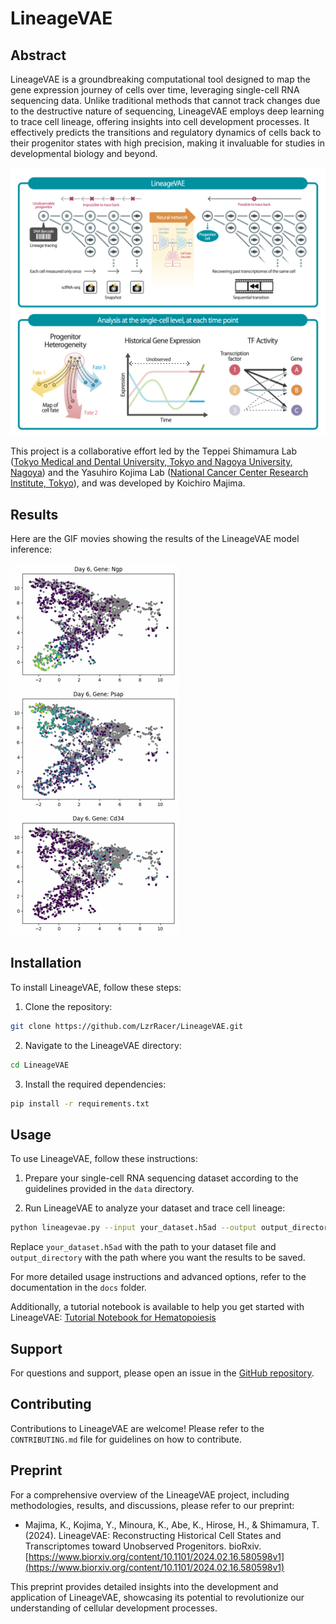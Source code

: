 # LineageVAE

## Abstract
LineageVAE is a groundbreaking computational tool designed to map the gene expression journey of cells over time, leveraging single-cell RNA sequencing data. Unlike traditional methods that cannot track changes due to the destructive nature of sequencing, LineageVAE employs deep learning to trace cell lineage, offering insights into cell development processes. It effectively predicts the transitions and regulatory dynamics of cells back to their progenitor states with high precision, making it invaluable for studies in developmental biology and beyond.

![Conceptual Figure of LineageVAE](https://github.com/LzrRacer/LineageVAE/blob/master/fig/conceptual_diagram.png 'Conceptual Figure')

This project is a collaborative effort led by the Teppei Shimamura Lab ([Tokyo Medical and Dental University, Tokyo and Nagoya University, Nagoya](https://www.shimamlab.info/)) and the Yasuhiro Kojima Lab ([National Cancer Center Research Institute, Tokyo](https://www.ncc.go.jp/jp/ri/division/computational_life_science/index.html)), and was developed by Koichiro Majima.

## Results

Here are the GIF movies showing the results of the LineageVAE model inference:

![NGP Expression Transition Inference](fig/ngp.gif "Inference for NGP Gene")
![PSAP Expression Transition Inference](fig/psap.gif "Inference for PSAP Gene")
![CD34 Expression Transition Inference](fig/cd34.gif "Inference for CD34 Gene")


## Installation

To install LineageVAE, follow these steps:

1. Clone the repository:

```bash
git clone https://github.com/LzrRacer/LineageVAE.git
```

2. Navigate to the LineageVAE directory:

```bash
cd LineageVAE
```

3. Install the required dependencies:

```bash
pip install -r requirements.txt
```

## Usage

To use LineageVAE, follow these instructions:

1. Prepare your single-cell RNA sequencing dataset according to the guidelines provided in the `data` directory.

2. Run LineageVAE to analyze your dataset and trace cell lineage:

```bash
python lineagevae.py --input your_dataset.h5ad --output output_directory
```

Replace `your_dataset.h5ad` with the path to your dataset file and `output_directory` with the path where you want the results to be saved.

For more detailed usage instructions and advanced options, refer to the documentation in the `docs` folder.

Additionally, a tutorial notebook is available to help you get started with LineageVAE:
[Tutorial Notebook for Hematopoiesis](https://github.com/LzrRacer/LineageVAE/blob/master/tutorial/LineageVAE_for_Hematopoiesis.ipynb)

## Support

For questions and support, please open an issue in the [GitHub repository](https://github.com/LzrRacer/LineageVAE/issues).

## Contributing

Contributions to LineageVAE are welcome! Please refer to the `CONTRIBUTING.md` file for guidelines on how to contribute.

## Preprint

For a comprehensive overview of the LineageVAE project, including methodologies, results, and discussions, please refer to our preprint:

- Majima, K., Kojima, Y., Minoura, K., Abe, K., Hirose, H., & Shimamura, T. (2024). LineageVAE: Reconstructing Historical Cell States and Transcriptomes toward Unobserved Progenitors. bioRxiv. [https://www.biorxiv.org/content/10.1101/2024.02.16.580598v1](https://www.biorxiv.org/content/10.1101/2024.02.16.580598v1)

This preprint provides detailed insights into the development and application of LineageVAE, showcasing its potential to revolutionize our understanding of cellular development processes.
